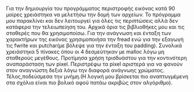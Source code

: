 Για την δημιουργία του προγράμματος περιστροφής εικόνας κατά 90 μοίρες χρειάστηκα να μελετήσω την δομή των αρχείων. Το πρόγραμμα μου παρακλίνει και δεν λειτουργεί για όλες τις περιπτώσεις αλλά δεν κατάφερα την τελειωπείηση του.
Αρχικά όρια τις βιβλιοθήκες μου και τις σταθερές που θα χρησιμοποίσω.
Για την ανάγνωση και ένταξη των χαρακτήρων της εικόνας χρησιμοποιήσα την fread ενώ για την εξαγωγή τις fwrite και putchar(με βόλεψε για την ένταξη του padding).
Συνολικά χρειάστηκα 5 πίνακες όπου οι 4 δεσμεύτηκαν με malloc λόγω μη σταθερούς μεγέθους.
Προτίμησα χρήση τρισδυάστου για την κοντινότερη αναπαράσταση των pixel.
Περιστρέφω τα pixel αριστερά για να φανούν στον αναγνώστη δεξιά λόγω την διαφορά ανάγνωης χρώματος.
Τέλος,ποδεύσμεσα την μνήμη.(Η λογική μου βρίσκεται πιο αναπτυγμέμενη στα σχόλια είναι πιο βολικό αφού πατάω ακριβώς στον αλγόριθμο).
